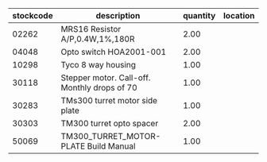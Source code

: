 |stockcode|description|quantity|location|
|---------|-----------|--------|--------|
|02262|MRS16 Resistor A/P,0.4W,1%,180R|2.00||
|04048|Opto switch  HOA2001-001|2.00||
|10298|Tyco 8 way housing|1.00||
|30118|Stepper motor.  Call-off.  Monthly drops of 70|1.00||
|30283|TMs300 turret motor side plate|1.00||
|30303|TM300 turret opto spacer|2.00||
|50069|TM300_TURRET_MOTOR-PLATE Build Manual|1.00||
